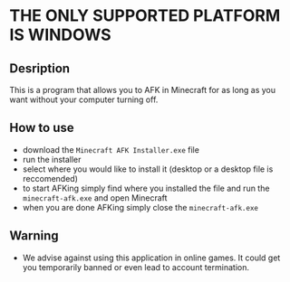 # **THE ONLY SUPPORTED PLATFORM IS WINDOWS**




Desription
-
This is a program that allows you to AFK in Minecraft for as long as you want without your computer turning off.

How to use
-
 - download the `Minecraft AFK Installer.exe` file
 - run the installer
 - select where you would like to install it (desktop or a desktop file is reccomended)
 - to start AFKing simply find where you installed the file and run the `minecraft-afk.exe` and open Minecraft
 - when you are done AFKing simply close the `minecraft-afk.exe`

Warning
-
 - We advise against using this application in online games. It could get you temporarily banned or even lead to account termination.
